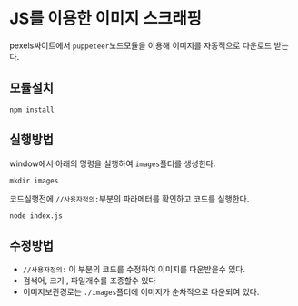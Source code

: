 # JS를 이용한 이미지 스크래핑
pexels싸이트에서 `puppeteer`노드모듈을 이용해 이미지를 자동적으로 다운로드 받는다.

## 모듈설치
```
npm install
```

## 실행방법
window에서 아래의 명령을 실행하여 `images`폴더를 생성한다.
```
mkdir images
```

코드실행전에 `//사용자정의:`부분의 파라메터를 확인하고 코드를 실행한다.
```
node index.js
```

## 수정방법
- `//사용자정의:` 이 부분의 코드를 수정하여 이미지를 다운받을수 있다.
- 검색어, 크기 , 파일개수를 조종할수 있다
- 이미지보관경로는 `./images`폴더에 이미지가 순차적으로 다운되여 있다.
